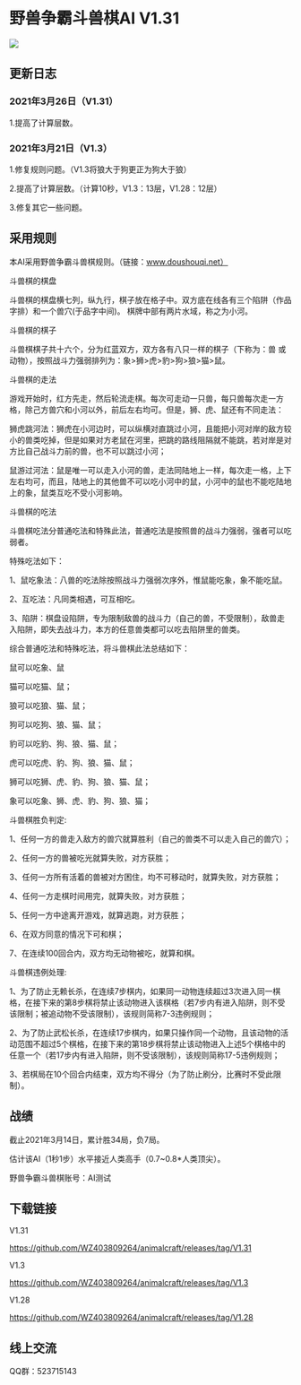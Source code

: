 # 野兽争霸斗兽棋AI V1.31

![](https://cloud.githubusercontent.com/assets/6532225/18883792/44b26bbe-8517-11e6-8f14-896c01d77724.png)

## 更新日志

### 2021年3月26日（V1.31）

1.提高了计算层数。

### 2021年3月21日（V1.3）

1.修复规则问题。（V1.3将狼大于狗更正为狗大于狼）

2.提高了计算层数。（计算10秒，V1.3：13层，V1.28：12层）

3.修复其它一些问题。

## 采用规则

本AI采用野兽争霸斗兽棋规则。（链接：www.doushouqi.net）

斗兽棋的棋盘

斗兽棋的棋盘横七列，纵九行，棋子放在格子中。双方底在线各有三个陷阱（作品字排）和一个兽穴(于品字中间)。 棋牌中部有两片水域，称之为小河。


斗兽棋的棋子

斗兽棋棋子共十六个，分为红蓝双方，双方各有八只一样的棋子（下称为：兽 或 动物），按照战斗力强弱排列为：象>狮>虎>豹>狗>狼>猫>鼠。


斗兽棋的走法

游戏开始时，红方先走，然后轮流走棋。每次可走动一只兽，每只兽每次走一方格，除己方兽穴和小河以外，前后左右均可。但是，狮、虎、鼠还有不同走法：

狮虎跳河法：狮虎在小河边时，可以纵横对直跳过小河，且能把小河对岸的敌方较小的兽类吃掉，但是如果对方老鼠在河里，把跳的路线阻隔就不能跳，若对岸是对方比自己战斗力前的兽，也不可以跳过小河；

鼠游过河法：鼠是唯一可以走入小河的兽，走法同陆地上一样，每次走一格，上下左右均可，而且，陆地上的其他兽不可以吃小河中的鼠，小河中的鼠也不能吃陆地上的象，鼠类互吃不受小河影响。


斗兽棋的吃法

斗兽棋吃法分普通吃法和特殊此法，普通吃法是按照兽的战斗力强弱，强者可以吃弱者。

特殊吃法如下：

1、鼠吃象法：八兽的吃法除按照战斗力强弱次序外，惟鼠能吃象，象不能吃鼠。

2、互吃法：凡同类相遇，可互相吃。

3、陷阱：棋盘设陷阱，专为限制敌兽的战斗力（自己的兽，不受限制），敌兽走入陷阱，即失去战斗力，本方的任意兽类都可以吃去陷阱里的兽类。

综合普通吃法和特殊吃法，将斗兽棋此法总结如下：

鼠可以吃象、鼠

猫可以吃猫、鼠；

狼可以吃狼、猫、鼠；

狗可以吃狗、狼、猫、鼠；

豹可以吃豹、狗、狼、猫、鼠；

虎可以吃虎、豹、狗、狼、猫、鼠；

狮可以吃狮、虎、豹、狗、狼、猫、鼠；

象可以吃象、狮、虎、豹、狗、狼、猫；


斗兽棋胜负判定:

1、任何一方的兽走入敌方的兽穴就算胜利（自己的兽类不可以走入自己的兽穴）；

2、任何一方的兽被吃光就算失败，对方获胜；

3、任何一方所有活着的兽被对方困住，均不可移动时，就算失败，对方获胜；

4、任何一方走棋时间用完，就算失败，对方获胜；

5、任何一方中途离开游戏，就算逃跑，对方获胜；

6、在双方同意的情况下可和棋；

7、在连续100回合内，双方均无动物被吃，就算和棋。


斗兽棋违例处理:

1、为了防止无赖长杀，在连续7步棋内，如果同一动物连续超过3次进入同一棋格，在接下来的第8步棋将禁止该动物进入该棋格（若7步内有进入陷阱，则不受该限制；被追动物不受该限制），该规则简称7-3违例规则；

2、为了防止武松长杀，在连续17步棋内，如果只操作同一个动物，且该动物的活动范围不超过5个棋格，在接下来的第18步棋将禁止该动物进入上述5个棋格中的任意一个（若17步内有进入陷阱，则不受该限制），该规则简称17-5违例规则；

3、若棋局在10个回合内结束，双方均不得分（为了防止刷分，比赛时不受此限制）。

## 战绩

截止2021年3月14日，累计胜34局，负7局。

估计该AI（1秒1步）水平接近人类高手（0.7~0.8*人类顶尖）。

野兽争霸斗兽棋账号：AI测试

## 下载链接

V1.31

https://github.com/WZ403809264/animalcraft/releases/tag/V1.31

V1.3

https://github.com/WZ403809264/animalcraft/releases/tag/V1.3

V1.28

https://github.com/WZ403809264/animalcraft/releases/tag/V1.28

## 线上交流

QQ群：523715143
